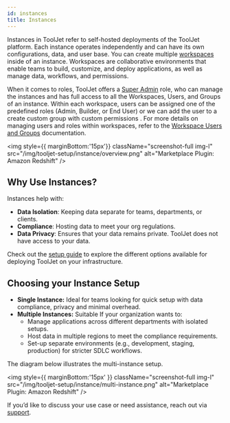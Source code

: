 ```yaml
---
id: instances
title: Instances 
---
```


Instances in ToolJet refer to self-hosted deployments of the ToolJet platform. Each instance operates independently and can have its own configurations, data, and user base. You can create multiple [workspaces](/docs/tj-setup/workspaces) inside of an instance. Workspaces are collaborative environments that enable teams to build, customize, and deploy applications, as well as manage data, workflows, and permissions.

When it comes to roles, ToolJet offers a [Super Admin](/docs/user-management/role-based-access/super-admin) role, who can manage the instances and has full access to all the Workspaces, Users, and Groups of an instance. Within each workspace, users can be assigned one of the predefined roles (Admin, Builder, or End User) or we can add the user to a create custom group with custom permissions . For more details on managing users and roles within workspaces, refer to the [Workspace Users and Groups](/docs/user-management/role-based-access/user-roles) documentation.



<img style={{ marginBottom:'15px'}} className="screenshot-full img-l" src="/img/tooljet-setup/instance/overview.png" alt="Marketplace Plugin: Amazon Redshift" />




## Why Use Instances?

Instances help with:

-   **Data Isolation**: Keeping data separate for teams, departments, or clients.
-   **Compliance**: Hosting data to meet your org regulations.
-   **Data Privacy**: Ensures that your data remains private. ToolJet does not have access to your data.

Check out the [setup guide](/docs/setup/) to explore the different options available for deploying ToolJet on your infrastructure.

## Choosing your Instance Setup

-   **Single Instance:** Ideal for teams looking for quick setup with data compliance, privacy and minimal overhead.
-   **Multiple Instances:** Suitable If your organization wants to:
    -   Manage applications across different departments with isolated setups.
    -   Host data in multiple regions to meet the compliance requirements.
    -   Set-up separate environments (e.g., development, staging, production) for stricter SDLC workflows.

The diagram below illustrates the multi-instance setup.


<img style={{ marginBottom:'15px' }} className="screenshot-full img-l" src="/img/tooljet-setup/instance/multi-instance.png" alt="Marketplace Plugin: Amazon Redshift" />

If you’d like to discuss your use case or need assistance, reach out via [support](mailto:hello@tooljet.com).